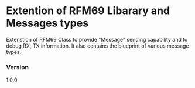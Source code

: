 # Extention of RFM69 Libarary and Messages types

Extenstion of RFM69 Class to provide "Message" sending capability and to debug RX, TX information.
It also contains the blueprint of various message types.

### Version
1.0.0
